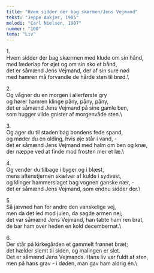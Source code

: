 ```yaml
---
title: "Hvem sidder dér bag skærmen/Jens Vejmand"
tekst: "Jeppe Aakjær, 1905"
melodi: "Carl Nielsen, 1907"
nummer: "100"
tema: "Liv"
---
```

1\.\
Hvem sidder der bag skærmen med klude om sin hånd,\
med læderlap for øjet og om sin sko et bånd,\
det er såmænd Jens Vejmand, der af sin sure nød\
med hamren må forvandle de hårde sten til brød.\

2\.\
Og vågner du en morgen i allerførste gry\
og hører hamren klinge påny, påny, påny,\
det er såmænd Jens Vejmand på sine gamle ben,\
som hugger vilde gnister af morgenvåde sten.\

3\.\
Og ager du til staden bag bondens fede spand,\
og møder du en olding, hvis øje står i vand, -\
det er såmænd Jens Vejmand med halm om ben og knæ,\
der næppe ved at finde mod frosten mer et læ.\

4\.\
Og vender du tilbage i byger og i blæst,\
mens aftenstjernen skælver af kulde i sydvest,\
og klinger hammerslaget bag vognen ganske nær, -\
det er såmænd Jens Vejmand, som endnu sidder der.\

5\.\
Så jævned han for andre den vanskelige vej,\
men da det led mod julen, da sagde armen nej;\
det var såmænd Jens Vejmand, han tabte ham'ren brat,\
de bar ham over heden en kold decembernat.\

6\.\
Der står på kirkegården et gammelt frønnet bræt;\
det hælder slemt til siden, og malingen er slet.\
Det er såmænd Jens Vejmands. Hans liv var fuldt af sten,\
men på hans grav - i døden, man gav ham aldrig én.\
